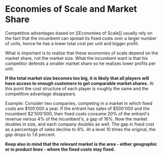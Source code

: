 # Economies of Scale and Market Share

Competitive advantages based on [[Economies of Scale]] usually rely on the fact that the incumbent can spread its fixed costs over a larger number of units, hence he has a lower total cost per unit and bigger profit.

What is important is to realize that these economies of scale depend on the market share, not the market size. What the incumbent want is that his competitor defends a smaller market share so he realizes lower profits per unit.

**If the total market size becomes too big, it is likely that all players will have access to enough customers to get comparable market shares.** At this point the cost structure of each player is roughly the same and the competitive advantage disappears.

Example:
Consider two companies, competing in a market in which fixed costs are $100'000 a year. If the entrant has sales of $500'000 and the incumbent $2'500'000, then fixed costs consume 20% of the entrant's revenue versus 4% of the incumbent's, a gap of 16%. Now the market doubles in size, and each company doubles as well. The gap in fixed cost as a percentage of sales decline to 8%. At a level 10 times the original, the gap drops to 1.6 percent. 

**Keep also in mind that the relevant market is the area - either geographic or in product lines - where the fixed costs stay fixed.**
